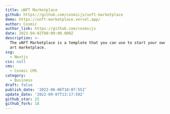 ```yaml
---
title: uNFT Marketplace
github: https://github.com/cosmicjs/unft-marketplace
demo: https://unft-marketplace.vercel.app/
author: Cosmic
author_link: https://github.com/cosmicjs
date: 2023-04-02T00:00:00.000Z
description: >-
  The uNFT Marketplace is a template that you can use to start your own digital
  art marketplace.
ssg:
  - Nextjs
css: null
cms:
  - Cosmic CMS
category:
  - Business
draft: false
publish_date: '2022-06-06T18:07:55Z'
update_date: '2022-09-07T13:17:59Z'
github_star: 25
github_fork: 18
---
```

